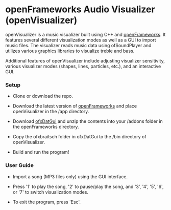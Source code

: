 # openFrameworks Audio Visualizer (openVisualizer)

openVisualizer is a music visualizer built using C++ and [openFrameworks](http://openframeworks.cc). It features several different visualization modes as well as a GUI to import music files. The visualizer reads music data using ofSoundPlayer and utilizes various graphics libraries to visualize treble and bass.

Additional features of openVisualizer include adjusting visualizer sensitivity, various visualizer modes (shapes, lines, particles, etc.), and an interactive GUI.

### __Setup__
* Clone or download the repo.

* Download the latest version of [openFrameworks](http://openframeworks.cc/) and place openVisualizer in the /app directory.

* Download [ofxDatGui](https://github.com/braitsch/ofxDatGui) and unzip the contents into your /addons folder in the openFrameworks directory.

* Copy the ofxbraitsch folder in ofxDatGui to the /bin directory of openVisualizer.

* Build and run the program!

### __User Guide__
* Import a song (MP3 files only) using the GUI interface.

* Press '1' to play the song, '2' to pause/play the song, and '3', '4', '5', '6', or '7' to switch visualization modes.

* To exit the program, press 'Esc'.



